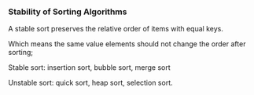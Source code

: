 ### Stability of Sorting Algorithms 

A stable sort preserves the relative order of items with equal keys.

Which means the same value elements should not change the order after sorting;

Stable sort: insertion sort, bubble sort, merge sort

Unstable sort: quick sort, heap sort, selection sort.